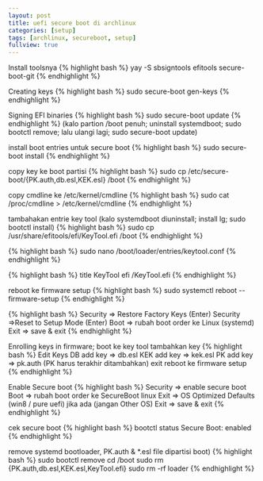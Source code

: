 ```yaml
---
layout: post
title: uefi secure boot di archlinux
categories: [setup]
tags: [archlinux, secureboot, setup]
fullview: true
---
```

Install toolsnya
{% highlight bash %}
yay -S sbsigntools efitools secure-boot-git
{% endhighlight %}

Creating keys
{% highlight bash %}
sudo secure-boot gen-keys
{% endhighlight %}

Signing EFI binaries
{% highlight bash %}
sudo secure-boot update
{% endhighlight %}
(kalo partion /boot penuh; uninstall systemdboot; sudo bootctl remove; lalu ulangi lagi; sudo secure-boot update) 

install boot entries untuk secure boot
{% highlight bash %}
sudo secure-boot install
{% endhighlight %}

copy key ke boot partisi
{% highlight bash %}
sudo cp /etc/secure-boot/{PK.auth,db.esl,KEK.esl} /boot
{% endhighlight %}

copy cmdline ke /etc/kernel/cmdline
{% highlight bash %}
sudo cat /proc/cmdline > /etc/kernel/cmdline
{% endhighlight %}

tambahakan entrie key tool
(kalo systemdboot diuninstall; install lg; sudo bootctl install)
{% highlight bash %}
sudo cp /usr/share/efitools/efi/KeyTool.efi /boot
{% endhighlight %}

{% highlight bash %}
sudo nano /boot/loader/entries/keytool.conf
{% endhighlight %}

{% highlight bash %}
title  KeyTool
efi    /KeyTool.efi
{% endhighlight %}

reboot ke firmware setup
{% highlight bash %}
sudo systemctl reboot --firmware-setup
{% endhighlight %}

{% highlight bash %}
Security => Restore Factory Keys (Enter)
Security =>Reset to Setup Mode (Enter)
Boot => rubah boot order ke Linux (systemd)
Exit => save & exit
{% endhighlight %}

Enrolling keys in firmware; boot ke key tool tambahkan key
{% highlight bash %}
Edit Keys
DB add key => db.esl
KEK add key => kek.esl
PK add key => pk.auth
(PK harus terakhir ditambahkan)
exit
reboot ke firmware setup
{% endhighlight %}

Enable Secure boot
{% highlight bash %}
Security => enable secure boot
Boot => rubah boot order ke SecureBoot linux
Exit => OS Optimized Defaults (win8 / pure uefi) jika ada (jangan Other OS)
Exit => save & exit
{% endhighlight %}

cek secure boot
{% highlight bash %}
bootctl status
Secure Boot: enabled
{% endhighlight %}

remove systemd bootloader, PK.auth & *.esl file dipartisi boot)
{% highlight bash %}
sudo bootctl remove
cd /boot
sudo rm {PK.auth,db.esl,KEK.esl,KeyTool.efi}
sudo rm -rf loader
{% endhighlight %}
